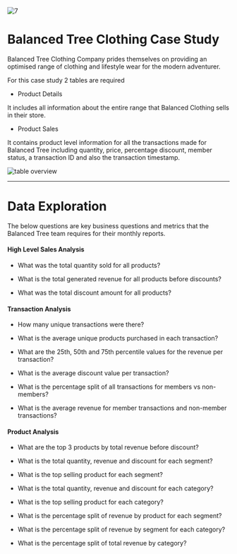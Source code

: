 ![7](https://github.com/shubhammalik20/SQL-Projects/assets/135993334/8ba28e16-837a-467d-b6ca-a67fa6b7a7b2)

# Balanced Tree Clothing Case Study

Balanced Tree Clothing Company prides themselves on providing an optimised range of clothing and lifestyle wear for the modern adventurer.

For this case study 2 tables are required

- Product Details

It includes all information about the entire range that Balanced Clothing sells in their store.

- Product Sales

It contains product level information for all the transactions made for Balanced Tree including quantity, price, percentage discount, member status, a transaction ID and also the transaction timestamp.

![table overview](https://github.com/shubhammalik20/SQL-Projects/assets/135993334/15523cb6-5347-47aa-9bdb-8d2888de4515)

***

# Data Exploration

The below questions are key business questions and metrics that the Balanced Tree team requires for their monthly reports.

#### High Level Sales Analysis

- What was the total quantity sold for all products?

- What is the total generated revenue for all products before discounts?

- What was the total discount amount for all products?

#### Transaction Analysis
 
- How many unique transactions were there? 

- What is the average unique products purchased in each transaction?

- What are the 25th, 50th and 75th percentile values for the revenue per transaction?

- What is the average discount value per transaction?

- What is the percentage split of all transactions for members vs non-members?

- What is the average revenue for member transactions and non-member transactions?

#### Product Analysis

- What are the top 3 products by total revenue before discount?

- What is the total quantity, revenue and discount for each segment?

- What is the top selling product for each segment?

- What is the total quantity, revenue and discount for each category?

- What is the top selling product for each category?

- What is the percentage split of revenue by product for each segment?

- What is the percentage split of revenue by segment for each category?

- What is the percentage split of total revenue by category?



